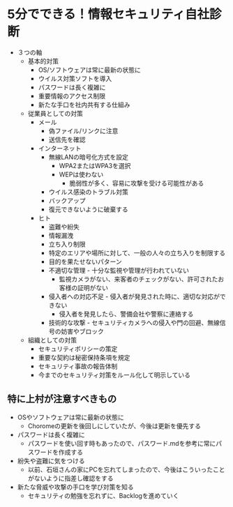 # 5分でできる！情報セキュリティ自社診断
- ３つの軸
  - 基本的対策
    - OS/ソフトウェアは常に最新の状態に
    - ウイルス対策ソフトを導入
    - パスワードは長く複雑に
    - 重要情報のアクセス制限
    - 新たな手口を社内共有する仕組み
  - 従業員としての対策
    - メール
      - 偽ファイル/リンクに注意
      - 送信先を確認
    - インターネット
      - 無線LANの暗号化方式を設定
        - WPA2またはWPA3を選択
        - WEPは使わない
          - 脆弱性が多く、容易に攻撃を受ける可能性がある
      - ウイルス感染のトラブル対策
      - バックアップ
      - 復元できないように破棄する
    - ヒト
      - 盗難や紛失
      - 情報漏洩
      - 立ち入り制限
       - 特定のエリアや場所に対して、一般の人々の立ち入りを制限する
        - 目的を果たせないパターン
         - 不適切な管理
          - 十分な監視や管理が行われていない
            - 監視カメラがない、来客者のチェックがない、許可されたお客様の証明がない
         - 侵入者への対応不足
          - 侵入者が発見された時に、適切な対応ができない
            - 侵入者を発見したら、警備会社や警察に連絡する
         - 技術的な攻撃
          - セキュリティカメラへの侵入や門の回避、無線信号の妨害やブロック
  - 組織としての対策
    - セキュリティポリシーの策定
    - 重要な契約は秘密保持条項を規定
    - セキュリティ事故の報告体制
    - 今までのセキュリティ対策をルール化して明示している

##  特に上村が注意すべきもの
- OSやソフトウェアは常に最新の状態に
  - Choromeの更新を後回しにしていたが、今後は更新を優先する
- パスワードは長く複雑に
  - パスワードを使い回す時もあったので、パスワード.mdを参考に常にパスワードを作成する
- 紛失や盗難に気をつける
  - 以前、石垣さんの家にPCを忘れてしまったので、今後はこういったことがないように指差し確認をする
- 新たな脅威や攻撃の手口を学び対策を知る
  - セキュリティの勉強を忘れずに、Backlogを進めていく
